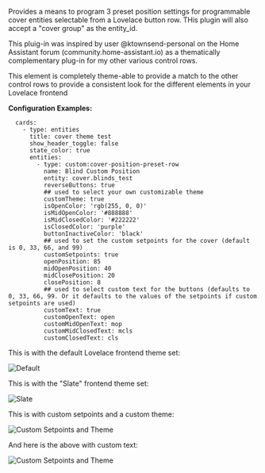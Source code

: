 Provides a means to program 3 preset position settings for programmable cover entities selectable from a Lovelace button row. THis plugin will also accept a "cover group" as the entity_id.

This pluig-in was inspired by user @ktownsend-personal  on the Home Assistant forum (community.home-assistant.io) as a thematically complementary plug-in for my other various control rows.

This element is completely theme-able to provide a match to the other control rows to provide a consistent look for the different elements in your Lovelace frontend

<b>Configuration Examples:</b>
    
  ```
    cards:
      - type: entities
        title: cover theme test
        show_header_toggle: false
        state_color: true
        entities:
          - type: custom:cover-position-preset-row
            name: Blind Custom Position
            entity: cover.blinds_test
            reverseButtons: true
            ## used to select your own customizable theme
            customTheme: true
            isOpenColor: 'rgb(255, 0, 0)'
            isMidOpenColor: '#888888'
            isMidClosedColor: '#222222'
            isClosedColor: 'purple'
            buttonInactiveColor: 'black'
            ## used to set the custom setpoints for the cover (default is 0, 33, 66, and 99)
            customSetpoints: true
            openPosition: 85
            midOpenPosition: 40
            midClosePosition: 20
            closePosition: 8
            ## used to select custom text for the buttons (defaults to 0, 33, 66, 99. Or it defaults to the values of the setpoints if custom setpoints are used)
            customText: true
            customOpenText: open
            customMidOpenText: mop
            customMidClosedText: mcls
            customClosedText: cls
  ```

This is with the default Lovelace frontend theme set:

![Default](blinds_default.jpg)


This is with the "Slate" frontend theme set:

![Slate](blinds_default_slate_theme.jpg)

This is with custom setpoints and a custom theme:

![Custom Setpoints and Theme](blinds_custom_setpoints.jpg)

And here is the above with custom text:

![Custom Setpoints and Theme](blinds_custom_text.jpg)
